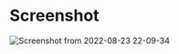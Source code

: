 # Screenshot

![Screenshot from 2022-08-23 22-09-34](https://user-images.githubusercontent.com/61466065/186220881-ac64cb04-244a-49c7-844d-32a4a45b0c90.png)
